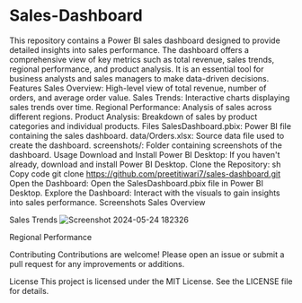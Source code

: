 # Sales-Dashboard
This repository contains a Power BI sales dashboard designed to provide detailed insights into sales performance. The dashboard offers a comprehensive view of key metrics such as total revenue, sales trends, regional performance, and product analysis. It is an essential tool for business analysts and sales managers to make data-driven decisions.
Features
Sales Overview: High-level view of total revenue, number of orders, and average order value.
Sales Trends: Interactive charts displaying sales trends over time.
Regional Performance: Analysis of sales across different regions.
Product Analysis: Breakdown of sales by product categories and individual products.
Files
SalesDashboard.pbix: Power BI file containing the sales dashboard.
data/Orders.xlsx: Source data file used to create the dashboard.
screenshots/: Folder containing screenshots of the dashboard.
Usage
Download and Install Power BI Desktop: If you haven't already, download and install Power BI Desktop.
Clone the Repository:
sh
Copy code
git clone https://github.com/preetitiwari7/sales-dashboard.git
Open the Dashboard: Open the SalesDashboard.pbix file in Power BI Desktop.
Explore the Dashboard: Interact with the visuals to gain insights into sales performance.
Screenshots
Sales Overview

Sales Trends
![Screenshot 2024-05-24 182326](https://github.com/preetitiwari7/Sales-Dashboard/assets/155829101/a621666f-c83b-431f-9173-028238fa07a5)

Regional Performance

Contributing
Contributions are welcome! Please open an issue or submit a pull request for any improvements or additions.

License
This project is licensed under the MIT License. See the LICENSE file for details.
